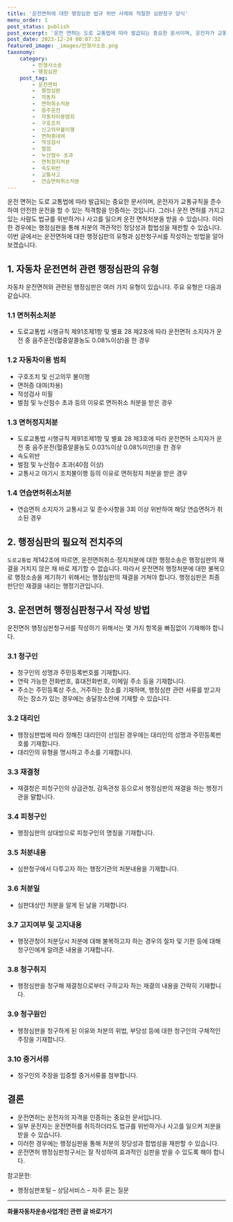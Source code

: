```yaml
---
title: '운전면허에 대한 행정심판 법규 위반 사례와 적절한 심판청구 양식'
menu_order: 1
post_status: publish
post_excerpt: '운전 면허는 도로 교통법에 따라 발급되는 중요한 문서이며, 운전자가 교통규칙을 준수하여 안전한 운전을 할 수 있는 적격함을 인증하는 것입니다. 그러나 운전 면허를 가지고 있는 사람도 법규를 위반하거나 사고를 일으켜 운전 면허처분을 받을 수 있습니다. 이러한 경우에는 행정심판을 통해 처분의 객관적인 정당성과 합법성을 재판할 수 있습니다. 이번 글에서는 운전면허에 대한 행정심판의 유형과 심판청구서를 작성하는 방법을 알아보겠습니다.'
post_date: 2023-12-24 00:07:32
featured_image: _images/민형사소송.png
taxonomy:
    category:
        - 민형사소송
        - 행정심판
    post_tag:
        - 운전면허
        -  행정심판
        -  자동차
        -  면허취소처분
        -  음주운전
        -  자동차이용범죄
        -  구호조치
        -  신고의무불이행
        -  면허증대여
        -  적성검사
        -  벌점
        -  누산점수 초과
        -  면허정지처분
        -  속도위반
        -  교통사고
        -  연습면허취소처분
---
```



운전 면허는 도로 교통법에 따라 발급되는 중요한 문서이며, 운전자가 교통규칙을 준수하여 안전한 운전을 할 수 있는 적격함을 인증하는 것입니다. 그러나 운전 면허를 가지고 있는 사람도 법규를 위반하거나 사고를 일으켜 운전 면허처분을 받을 수 있습니다. 이러한 경우에는 행정심판을 통해 처분의 객관적인 정당성과 합법성을 재판할 수 있습니다. 이번 글에서는 운전면허에 대한 행정심판의 유형과 심판청구서를 작성하는 방법을 알아보겠습니다.

## 1. 자동차 운전면허 관련 행정심판의 유형
자동차 운전면허와 관련된 행정심판은 여러 가지 유형이 있습니다. 주요 유형은 다음과 같습니다.

### 1.1 면허취소처분
- 도로교통법 시행규칙 제91조제1항 및 별표 28 제2호에 따라 운전면허 소지자가 운전 중 음주운전(혈중알콜농도 0.08%이상)을 한 경우

### 1.2 자동차이용 범죄
- 구호조치 및 신고의무 불이행
- 면허증 대여(차용)
- 적성검사 미필
- 벌점 및 누산점수 초과 등의 이유로 면허취소 처분을 받은 경우

### 1.3 면허정지처분
- 도로교통법 시행규칙 제91조제1항 및 별표 28 제3호에 따라 운전면허 소지자가 운전 중 음주운전(혈중알콜농도 0.03%이상 0.08%미만)을 한 경우
- 속도위반
- 벌점 및 누산점수 초과(40점 이상)
- 교통사고 야기시 조치불이행 등의 이유로 면허정지 처분을 받은 경우

### 1.4 연습면허취소처분
- 연습면허 소지자가 교통사고 및 준수사항을 3회 이상 위반하여 해당 연습면허가 취소된 경우

## 2. 행정심판의 필요적 전치주의
`도로교통법` 제142조에 따르면, 운전면허취소·정지처분에 대한 행정소송은 행정심판의 재결을 거치지 않은 채 바로 제기할 수 없습니다. 따라서 운전면허 행정처분에 대한 불복으로 행정소송을 제기하기 위해서는 행정심판의 재결을 거쳐야 합니다. 행정심판은 최종 판단인 재결을 내리는 행정기관입니다.

## 3. 운전면허 행정심판청구서 작성 방법
운전면허 행정심판청구서를 작성하기 위해서는 몇 가지 항목을 빠짐없이 기재해야 합니다.

### 3.1 청구인
- 청구인의 성명과 주민등록번호를 기재합니다.
- 연락 가능한 전화번호, 휴대전화번호, 이메일 주소 등을 기재합니다.
- 주소는 주민등록상 주소, 거주하는 장소를 기재하며, 행정심판 관련 서류를 받고자 하는 장소가 있는 경우에는 송달장소란에 기재할 수 있습니다.

### 3.2 대리인
- 행정심판법에 따라 정해진 대리인이 선임된 경우에는 대리인의 성명과 주민등록번호를 기재합니다.
- 대리인의 유형을 명시하고 주소를 기재합니다.

### 3.3 재결청
- 재결청은 피청구인의 상급관청, 감독관청 등으로서 행정심판의 재결을 하는 행정기관을 말합니다.

### 3.4 피청구인
- 행정심판의 상대방으로 피청구인의 명칭을 기재합니다.

### 3.5 처분내용
- 심판청구에서 다투고자 하는 행정기관의 처분내용을 기재합니다.

### 3.6 처분일
- 심판대상인 처분을 알게 된 날을 기재합니다.

### 3.7 고지여부 및 고지내용
- 행정관청이 처분당시 처분에 대해 불복하고자 하는 경우의 절차 및 기한 등에 대해 청구인에게 알려준 내용을 기재합니다.

### 3.8 청구취지
- 행정심판을 청구해 재결청으로부터 구하고자 하는 재결의 내용을 간략히 기재합니다.

### 3.9 청구원인
- 행정심판을 청구하게 된 이유와 처분의 위법, 부당성 등에 대한 청구인의 구체적인 주장을 기재합니다.

### 3.10 증거서류
- 청구인의 주장을 입증할 증거서류를 첨부합니다.

## 결론
- 운전면허는 운전자의 자격을 인증하는 중요한 문서입니다.
- 일부 운전자는 운전면허를 취득하더라도 법규를 위반하거나 사고를 일으켜 처분을 받을 수 있습니다.
- 이러한 경우에는 행정심판을 통해 처분의 정당성과 합법성을 재판할 수 있습니다.
- 운전면허 행정심판청구서는 잘 작성하여 효과적인 심판을 받을 수 있도록 해야 합니다.

참고문헌:
- 행정심판포털 – 상담서비스 – 자주 묻는 질문
<!-- wp:separator -->
<hr class="wp-block-separator has-alpha-channel-opacity"/>
<!-- /wp:separator -->

<!-- wp:group {"backgroundColor":"base","layout":{"type":"constrained"}} -->
<div class="wp-block-group has-base-background-color has-background"><!-- wp:paragraph {"align":"center","fontSize":"medium"} -->
<p class="has-text-align-center has-large-font-size"><strong>화물자동차운송사업개인 관련 글 바로가기</strong></p>
<!-- /wp:paragraph -->


<!-- wp:latest-posts
{"categories":[{"id":2053,"count":19,"description":"","link":"https://uknowlaw.com/category/%ed%99%94%eb%ac%bc%ec%9e%90%eb%8f%99%ec%b0%a8%ec%9a%b4%ec%86%a1%ec%82%ac%ec%97%85%ea%b0%9c%ec%9d%b8/","name":"화물자동차운송사업개인","slug":"화물자동차운송사업개인","taxonomy":"category","parent":0,"meta":[],"_links":{"self":[{"href":"https://uknowlaw.com/wp-json/wp/v2/categories/2053"}],"collection":[{"href":"https://uknowlaw.com/wp-json/wp/v2/categories"}],"about":[{"href":"https://uknowlaw.com/wp-json/wp/v2/taxonomies/category"}],"wp:post_type":[{"href":"https://uknowlaw.com/wp-json/wp/v2/posts?categories=2053"}],"curies":[{"name":"wp","href":"https://api.w.org/{rel}","templated":true}]}}],"postsToShow":100,"excerptLength":28,"postLayout":"grid","columns":2,"featuredImageAlign":"left","featuredImageSizeSlug":"large","fontSize":"small"} /--></div>
<!-- /wp:group -->
